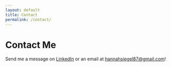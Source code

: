 ```yaml
---
layout: default
title: Contact
permalink: /contact/
---
```


<h1 style=text-align: center;">Contact Me</h1>

Send me a message on [LinkedIn](https://www.linkedin.com/in/hannah-siegel-219162234/) or an email at [hannahsiegel87@gmail.com](mailto:hannahsiegel87@gmail.com)!
